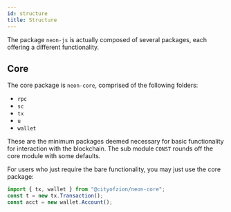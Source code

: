 ```yaml
---
id: structure
title: Structure
---
```


The package `neon-js` is actually composed of several packages, each offering a
different functionality.

## Core

The core package is `neon-core`, comprised of the following folders:

- `rpc`
- `sc`
- `tx`
- `u`
- `wallet`

These are the minimum packages deemed necessary for basic functionality for
interaction with the blockchain. The sub module `CONST` rounds off the core module with some defaults.

For users who just require the bare functionality, you may just use the core
package:

```js
import { tx, wallet } from "@cityofzion/neon-core";
const t = new tx.Transaction();
const acct = new wallet.Account();
```
